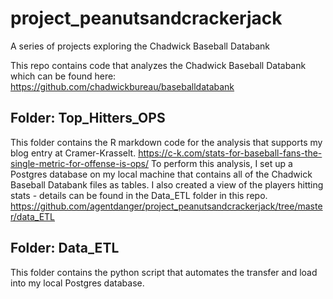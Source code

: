 # project_peanutsandcrackerjack
A series of projects exploring the Chadwick Baseball Databank

This repo contains code that analyzes the Chadwick Baseball Databank which can be found here:
https://github.com/chadwickbureau/baseballdatabank 

## Folder:  Top_Hitters_OPS
This folder contains the R markdown code for the analysis that supports my blog entry at Cramer-Krasselt.
https://c-k.com/stats-for-baseball-fans-the-single-metric-for-offense-is-ops/ 
To perform this analysis, I set up a Postgres database on my local machine that contains all of the Chadwick Baseball Databank files as tables.  I also created a view of the players hitting stats - details can be found in the Data_ETL folder in this repo.
https://github.com/agentdanger/project_peanutsandcrackerjack/tree/master/data_ETL

## Folder:  Data_ETL
This folder contains the python script that automates the transfer and load into my local Postgres database.
